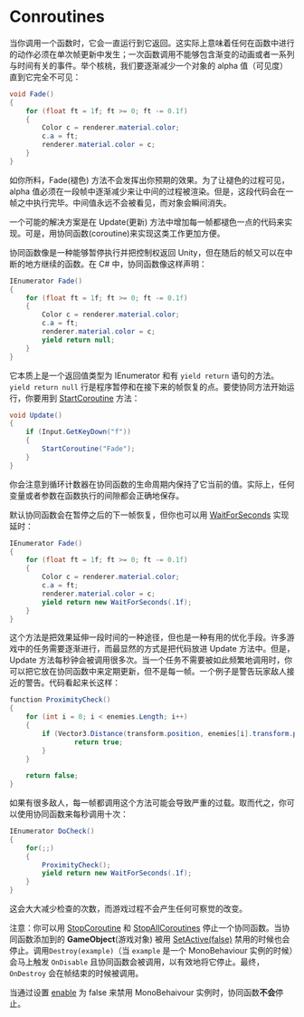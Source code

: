 # Conroutines

当你调用一个函数时，它会一直运行到它返回。这实际上意味着任何在函数中进行的动作必须在单次帧更新中发生；一次函数调用不能够包含渐变的动画或者一系列与时间有关的事件。举个核桃，我们要逐渐减少一个对象的 alpha 值（可见度）直到它完全不可见：

```cs
void Fade() 
{
    for (float ft = 1f; ft >= 0; ft -= 0.1f) 
    {
        Color c = renderer.material.color;
        c.a = ft;
        renderer.material.color = c;
    }
}
```

如你所料，Fade(褪色) 方法不会发挥出你预期的效果。为了让褪色的过程可见，alpha 值必须在一段帧中逐渐减少来让中间的过程被渲染。但是，这段代码会在一帧之中执行完毕。中间值永远不会被看见，而对象会瞬间消失。

一个可能的解决方案是在 Update(更新) 方法中增加每一帧都褪色一点的代码来实现。可是，用协同函数(coroutine)来实现这类工作更加方便。

协同函数像是一种能够暂停执行并把控制权返回 Unity，但在随后的帧又可以在中断的地方继续的函数。在 C# 中，协同函数像这样声明：

```cs
IEnumerator Fade() 
{
    for (float ft = 1f; ft >= 0; ft -= 0.1f) 
    {
        Color c = renderer.material.color;
        c.a = ft;
        renderer.material.color = c;
        yield return null;
    }
}
```

它本质上是一个返回值类型为 IEnumerator 和有 `yield return` 语句的方法。`yield return null` 行是程序暂停和在接下来的帧恢复的点。要使协同方法开始运行，你要用到 [StartCoroutine](https://docs.unity3d.com/ScriptReference/MonoBehaviour.StartCoroutine.html) 方法：

```cs
void Update()
{
    if (Input.GetKeyDown("f")) 
    {
        StartCoroutine("Fade");
    }
}
```

你会注意到循环计数器在协同函数的生命周期内保持了它当前的值。实际上，任何变量或者参数在函数执行的间隙都会正确地保存。

默认协同函数会在暂停之后的下一帧恢复，但你也可以用 [WaitForSeconds](https://docs.unity3d.com/ScriptReference/WaitForSeconds.html) 实现延时：

```cs
IEnumerator Fade() 
{
    for (float ft = 1f; ft >= 0; ft -= 0.1f) 
    {
        Color c = renderer.material.color;
        c.a = ft;
        renderer.material.color = c;
        yield return new WaitForSeconds(.1f);
    }
}
```

这个方法是把效果延伸一段时间的一种途径，但也是一种有用的优化手段。许多游戏中的任务需要逐渐进行，而最显然的方式是把代码放进 Update 方法中。但是，Update 方法每秒钟会被调用很多次。当一个任务不需要被如此频繁地调用时，你可以把它放在协同函数中来定期更新，但不是每一帧。一个例子是警告玩家敌人接近的警告。代码看起来长这样：

```cs
function ProximityCheck() 
{
    for (int i = 0; i < enemies.Length; i++)
    {
        if (Vector3.Distance(transform.position, enemies[i].transform.position) < dangerDistance) {
                return true;
        }
    }
    
    return false;
}
```

如果有很多敌人，每一帧都调用这个方法可能会导致严重的过载。取而代之，你可以使用协同函数来每秒调用十次：

```cs
IEnumerator DoCheck() 
{
    for(;;) 
    {
        ProximityCheck();
        yield return new WaitForSeconds(.1f);
    }
}
```

这会大大减少检查的次数，而游戏过程不会产生任何可察觉的改变。

注意：你可以用 [StopCoroutine](https://docs.unity3d.com/ScriptReference/MonoBehaviour.StopCoroutine.html) 和 [StopAllCoroutines](https://docs.unity3d.com/ScriptReference/MonoBehaviour.StopAllCoroutines.html) 停止一个协同函数。当协同函数添加到的 **GameObject**(游戏对象) 被用 [SetActive(false)](https://docs.unity3d.com/ScriptReference/GameObject.SetActive.html) 禁用的时候也会停止。调用`Destroy(example)`（当 `example` 是一个 MonoBehaviour 实例的时候）会马上触发 `OnDisable` 且协同函数会被调用，以有效地将它停止。最终，`OnDestroy` 会在帧结束的时候被调用。

当通过设置 [enable](https://docs.unity3d.com/ScriptReference/Behaviour-enabled.html) 为 false 来禁用 MonoBehaivour 实例时，协同函数**不会**停止。